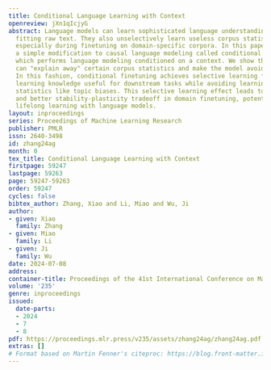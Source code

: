 ```yaml
---
title: Conditional Language Learning with Context
openreview: jXn1qIcjyG
abstract: Language models can learn sophisticated language understanding skills from
  fitting raw text. They also unselectively learn useless corpus statistics and biases,
  especially during finetuning on domain-specific corpora. In this paper, we propose
  a simple modification to causal language modeling called conditional finetuning,
  which performs language modeling conditioned on a context. We show that a context
  can "explain away" certain corpus statistics and make the model avoid learning them.
  In this fashion, conditional finetuning achieves selective learning from a corpus,
  learning knowledge useful for downstream tasks while avoiding learning useless corpus
  statistics like topic biases. This selective learning effect leads to less forgetting
  and better stability-plasticity tradeoff in domain finetuning, potentially benefitting
  lifelong learning with language models.
layout: inproceedings
series: Proceedings of Machine Learning Research
publisher: PMLR
issn: 2640-3498
id: zhang24ag
month: 0
tex_title: Conditional Language Learning with Context
firstpage: 59247
lastpage: 59263
page: 59247-59263
order: 59247
cycles: false
bibtex_author: Zhang, Xiao and Li, Miao and Wu, Ji
author:
- given: Xiao
  family: Zhang
- given: Miao
  family: Li
- given: Ji
  family: Wu
date: 2024-07-08
address:
container-title: Proceedings of the 41st International Conference on Machine Learning
volume: '235'
genre: inproceedings
issued:
  date-parts:
  - 2024
  - 7
  - 8
pdf: https://proceedings.mlr.press/v235/assets/zhang24ag/zhang24ag.pdf
extras: []
# Format based on Martin Fenner's citeproc: https://blog.front-matter.io/posts/citeproc-yaml-for-bibliographies/
---
```

